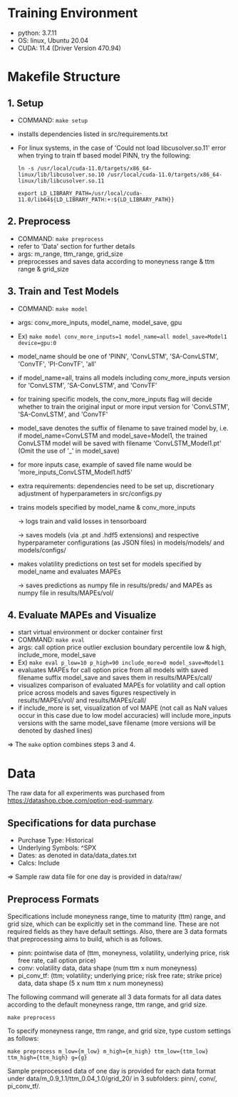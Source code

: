 # Training Environment

- python: 3.7.11
- OS: linux, Ubuntu 20.04
- CUDA: 11.4 (Driver Version 470.94)


# Makefile Structure 

## 1. Setup
- COMMAND: `make setup`
- installs dependencies listed in src/requirements.txt
- For linux systems, in the case of 'Could not load libcusolver.so.11' error when trying to train tf based model PINN, try the following: 

    `ln -s /usr/local/cuda-11.0/targets/x86_64-linux/lib/libcusolver.so.10 /usr/local/cuda-11.0/targets/x86_64-linux/lib/libcusolver.so.11`
    
    `export LD_LIBRARY_PATH=/usr/local/cuda-11.0/lib64${LD_LIBRARY_PATH:+:${LD_LIBRARY_PATH}}`


## 2. Preprocess
- COMMAND: `make preprocess`
- refer to 'Data' section for further details 
- args: m_range, ttm_range, grid_size
- preprocesses and saves data according to moneyness range & ttm range & grid_size 


## 3. Train and Test Models
- COMMAND: `make model`
- args: conv_more_inputs, model_name, model_save, gpu
- Ex) `make model conv_more_inputs=1 model_name=all model_save=Model1 device=gpu:0`
- model_name should be one of 'PINN', 'ConvLSTM', 'SA-ConvLSTM', 'ConvTF', 'PI-ConvTF', 'all'
- if model_name=all, trains all models including conv_more_inputs version for 'ConvLSTM', 'SA-ConvLSTM', and 'ConvTF'
- for training specific models, the conv_more_inputs flag will decide whether to train the original input or more input version for 'ConvLSTM', 'SA-ConvLSTM', and 'ConvTF'
- model_save denotes the suffix of filename to save trained model by, i.e. if model_name=ConvLSTM and model_save=Model1, the trained ConvLSTM model will be saved with filename 'ConvLSTM_Model1.pt'
(Omit the use of '_' in model_save)
- for more inputs case, example of saved file name would be 'more_inputs_ConvLSTM_Model1.hdf5'
- extra requirements: dependencies need to be set up, discretionary adjustment of hyperparameters in src/configs.py 
- trains models specified by model_name & conv_more_inputs

    -> logs train and valid losses in tensorboard

    -> saves models (via .pt and .hdf5 extensions) and respective hyperparameter configurations (as JSON files) in models/models/ and models/configs/
- makes volatility predictions on test set for models specified by model_name and evaluates MAPEs

    -> saves predictions as numpy file in results/preds/ and MAPEs as numpy file in results/MAPEs/vol/


## 4. Evaluate MAPEs and Visualize
- start virtual environment or docker container first
- COMMAND: `make eval`
- args: call option price outlier exclusion boundary percentile low & high, include_more, model_save
- Ex) `make eval p_low=10 p_high=90 include_more=0 model_save=Model1`
- evaluates MAPEs for call option price from all models with saved filename suffix model_save and saves them in results/MAPEs/call/
- visualizes comparison of evaluated MAPEs for volatility and call option price across models and saves figures respectively in results/MAPEs/vol/ and results/MAPEs/call/
- if include_more is set, visualization of vol MAPE (not call as NaN values occur in this case due to low model accuracies) will include more_inputs versions with the same model_save filename (more versions will be denoted by dashed lines)

=> The `make` option combines steps 3 and 4.


# Data
The raw data for all experiments was purchased from https://datashop.cboe.com/option-eod-summary. 

## Specifications for data purchase
- Purchase Type: Historical
- Underlying Symbols: ^SPX
- Dates: as denoted in data/data_dates.txt
- Calcs: Include

=> Sample raw data file for one day is provided in data/raw/

## Preprocess Formats
Specifications include moneyness range, time to maturity (ttm) range, and grid size, which can be explicitly set in the command line. These are not required fields as they have default settings. Also, there are 3 data formats that preprocessing aims to build, which is as follows.

- pinn: pointwise data of (ttm, moneyness, volatility, underlying price, risk free rate, call option price) 
- conv: volatility data, data shape (num ttm x num moneyness) 
- pi_conv_tf: (ttm; volatility; underlying price; risk free rate; strike price) data, data shape (5 x num ttm x num moneyness)

The following command will generate all 3 data formats for all data dates according to the default moneyness range, ttm range, and grid size.

    make preprocess

To specify moneyness range, ttm range, and grid size, type custom settings as follows:

    make preprocess m_low={m_low} m_high={m_high} ttm_low={ttm_low} ttm_high={ttm_high} g={g}

Sample preprocessed data of one day is provided for each data format under data/m_0.9_1.1/ttm_0.04_1.0/grid_20/ in 3 subfolders: pinn/, conv/, pi_conv_tf/.